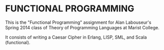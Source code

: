 FUNCTIONAL PROGRAMMING
======================
This is the "Functional Programming" assignment for Alan Labouseur's Spring 2014 class of Theory of Programming Languages at Marist College.

It consists of writing a Caesar Cipher in Erlang, LISP, SML, and Scala (functional).
